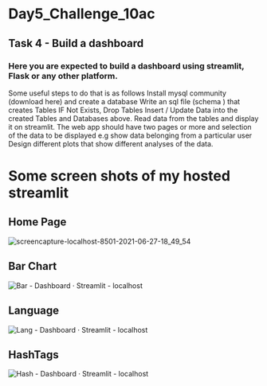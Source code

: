 # Day5_Challenge_10ac
## Task 4 - Build a dashboard
### Here you are expected to build a dashboard using streamlit, Flask or any other platform.


Some useful steps to do that is as follows
Install mysql community (download here) and create a database
Write an sql file (schema ) that creates Tables IF Not Exists, Drop Tables
Insert / Update Data into the created Tables and Databases above.
Read data from the tables and display it on streamlit.
The web app should have two pages or more and selection of the data to be displayed e.g show data belonging from a particular user
Design different plots that show different analyses of the data.

# Some screen shots of my hosted streamlit
## Home Page
![screencapture-localhost-8501-2021-06-27-18_49_54](https://user-images.githubusercontent.com/49339609/123551070-df758380-d778-11eb-8ed2-0f6dcbb5766e.png)

## Bar Chart
![Bar - Dashboard · Streamlit - localhost](https://user-images.githubusercontent.com/49339609/123543112-bb547b00-d755-11eb-8815-c2f0ae9ec6d8.png)

## Language 
![Lang - Dashboard · Streamlit - localhost](https://user-images.githubusercontent.com/49339609/123543160-eb9c1980-d755-11eb-85fe-0a20f9663b21.png)

## HashTags
![Hash - Dashboard · Streamlit - localhost](https://user-images.githubusercontent.com/49339609/123543229-18e8c780-d756-11eb-804f-d7bcc5ff7195.png)

